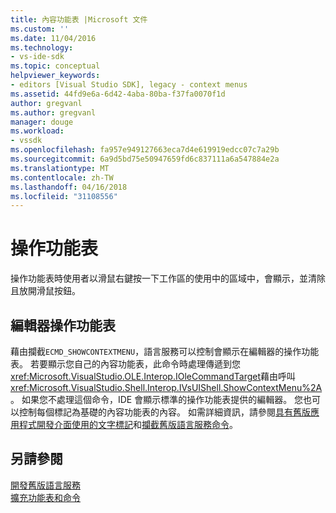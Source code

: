 ```yaml
---
title: 內容功能表 |Microsoft 文件
ms.custom: ''
ms.date: 11/04/2016
ms.technology:
- vs-ide-sdk
ms.topic: conceptual
helpviewer_keywords:
- editors [Visual Studio SDK], legacy - context menus
ms.assetid: 44fd9e6a-6d42-4aba-80ba-f37fa0070f1d
author: gregvanl
ms.author: gregvanl
manager: douge
ms.workload:
- vssdk
ms.openlocfilehash: fa957e949127663eca7d4e619919edcc07c7a29b
ms.sourcegitcommit: 6a9d5bd75e50947659fd6c837111a6a547884e2a
ms.translationtype: MT
ms.contentlocale: zh-TW
ms.lasthandoff: 04/16/2018
ms.locfileid: "31108556"
---
```

# <a name="context-menus"></a>操作功能表
操作功能表時使用者以滑鼠右鍵按一下工作區的使用中的區域中，會顯示，並清除且放開滑鼠按鈕。  
  
## <a name="editor-context-menus"></a>編輯器操作功能表  
 藉由攔截`ECMD_SHOWCONTEXTMENU`，語言服務可以控制會顯示在編輯器的操作功能表。 若要顯示您自己的內容功能表，此命令時處理傳遞到您<xref:Microsoft.VisualStudio.OLE.Interop.IOleCommandTarget>藉由呼叫<xref:Microsoft.VisualStudio.Shell.Interop.IVsUIShell.ShowContextMenu%2A>。 如果您不處理這個命令，IDE 會顯示標準的操作功能表提供的編輯器。 您也可以控制每個標記為基礎的內容功能表的內容。 如需詳細資訊，請參閱[具有舊版應用程式開發介面使用的文字標記](../extensibility/using-text-markers-with-the-legacy-api.md)和[攔截舊版語言服務命令](../extensibility/internals/intercepting-legacy-language-service-commands.md)。  
  
## <a name="see-also"></a>另請參閱  
 [開發舊版語言服務](../extensibility/internals/developing-a-legacy-language-service.md)   
 [擴充功能表和命令](../extensibility/extending-menus-and-commands.md)